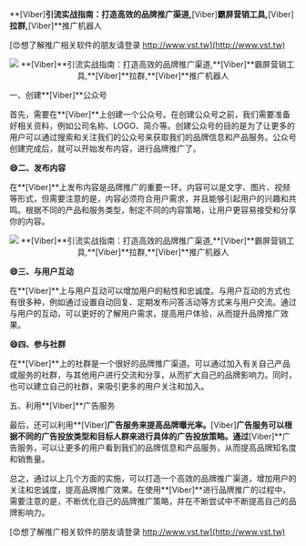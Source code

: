 **[Viber]**引流实战指南：打造高效的品牌推广渠道,**[Viber]**霸屏营销工具,**[Viber]**拉群,**[Viber]**推广机器人

[😍想了解推广相关软件的朋友请登录 http://www.vst.tw](http://www.vst.tw)

 <center><img src="https://vst.tw/MP4/tuiguang/png/6.png" alt="**[Viber]**引流实战指南：打造高效的品牌推广渠道,**[Viber]**霸屏营销工具,**[Viber]**拉群,**[Viber]**推广机器人"></center>

一、创建**[Viber]**公众号

首先，需要在**[Viber]**上创建一个公众号。在创建公众号之前，我们需要准备好相关资料，例如公司名称、LOGO、简介等。创建公众号的目的是为了让更多的用户可以通过搜索和关注我们的公众号来获取我们的品牌信息和产品服务。公众号创建完成后，就可以开始发布内容，进行品牌推广了。

**😄二、发布内容**

在**[Viber]**上发布内容是品牌推广的重要一环。内容可以是文字、图片、视频等形式，但需要注意的是，内容必须符合用户需求，并且能够引起用户的兴趣和共鸣。根据不同的产品和服务类型，制定不同的内容策略，让用户更容易接受和分享你的内容。

 <center><img src="https://vst.tw/MP4/tuiguang/png/8.png" alt="**[Viber]**引流实战指南：打造高效的品牌推广渠道,**[Viber]**霸屏营销工具,**[Viber]**拉群,**[Viber]**推广机器人"></center>

**😄三、与用户互动**

在**[Viber]**上与用户互动可以增加用户的粘性和忠诚度。与用户互动的方式也有很多种，例如通过设置自动回复、定期发布问答活动等方式来与用户交流。通过与用户的互动，可以更好的了解用户需求，提高用户体验，从而提升品牌推广效果。

**😄四、参与社群**

在**[Viber]**上的社群是一个很好的品牌推广渠道。可以通过加入有关自己产品或服务的社群，与其他用户进行交流和分享，从而扩大自己的品牌影响力。同时，也可以建立自己的社群，来吸引更多的用户关注和加入。

五、利用**[Viber]**广告服务

最后，还可以利用**[Viber]**广告服务来提高品牌曝光率。**[Viber]**广告服务可以根据不同的广告投放类型和目标人群来进行具体的广告投放策略。通过**[Viber]**广告服务，可以让更多的用户看到我们的品牌信息和产品服务，从而提高品牌知名度和销售量。

总之，通过以上几个方面的实施，可以打造一个高效的品牌推广渠道，增加用户的关注和忠诚度，提高品牌推广效果。在使用**[Viber]**进行品牌推广的过程中，需要注意的是，不断优化自己的品牌推广策略，并在不断尝试中不断提高自己的品牌影响力。

[😍想了解推广相关软件的朋友请登录 http://www.vst.tw](http://www.vst.tw)



